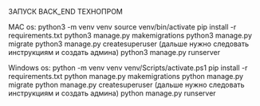 ЗАПУСК BACK_END ТЕХНОПРОМ



MAC os:
python3 -m venv venv
source venv/bin/activate
pip install -r requirements.txt
python3 manage.py makemigrations
python3 manage.py migrate
python3 manage.py createsuperuser (дальше нужно следовать инструкциям и создать админа)
python3 manage.py runserver


Windows os:
python -m venv venv
venv/Scripts/activate.ps1
pip install -r requirements.txt
python manage.py makemigrations
python manage.py migrate
python manage.py createsuperuser (дальше нужно следовать инструкциям и создать админа)
python manage.py runserver
